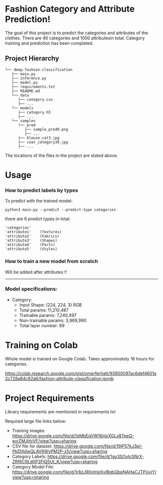 # Fashion Category and Attribute Prediction!

The goal of this project is to predict the categories and attributes of the clothes. There are 46 categories and 1000 attributesin total. Category training and prediction has been completed.


## Project Hierarchy

	└── deep-fashion-classification
	   ├── main.py
	   ├── inference.py
	   ├── model.py
	   ├── requirements.txt
	   ├── README.md
	   └── data
	      ├── category.csv
		  ├── ...
	   └── models
	      ├── category.h5
		  ├── ...
	   └── samples
	      └── pred
		     ├── sample_pred0.png
			 ├── ...
	      ├── blouse_cat3.jpg
		  ├── coat_category39.jpg
		  ├── ...

  
The locations of the files in the project are stated above.

# Usage

### How to predict labels by types

To predict with the trained model:

	python3 main.py --predict --predict-type categories

there are 6 predict types in total:

	'categories'
	'attribute1'	(Textures)
	'attribute2'	(Fabrics)
	'attribute3'	(Shapes)
	'attribute4'	(Parts)
	'attribute5'	(Styles)

### How to train a new model from scratch

Will be added after attributes !!

---
### Model specifications:
- Category:
	- Input Shape: (224, 224, 3) RGB
	- Total params: 11,210,487
	- Trainable params: 7,240,497
	- Non-trainable params: 3,969,990
	- Total layer number: 89


# Training on Colab

Whole model is trained on Google Colab. Takes approximately 16 hours for categories.

https://colab.research.google.com/gist/omerferhatt/93850097ac6def4601a2c728a84c82a6/fashion-attribute-classification.ipynb


# Project Requirements

Library requirements are mentioned in requirements.txt

Required large file links below:

- Training images: https://drive.google.com/file/d/1oMbEqVW16nlxXGLx8TeeQ-evrZMJHcVF/view?usp=sharing
- CSV file for dataset: https://drive.google.com/file/d/19jP57kJ3pI-PkDlXdwQLAV6WvPM2P-z5/view?usp=sharing
- Category Labels: https://drive.google.com/file/d/1go3SOylcSNrX-ZRf6C9Ld0P2FjQ5Ut_K/view?usp=sharing
- Category Model File: https://drive.google.com/file/d/1r8zJ9XotrjpXvlBgbQbpNAHaCJTPUvjY/view?usp=sharing